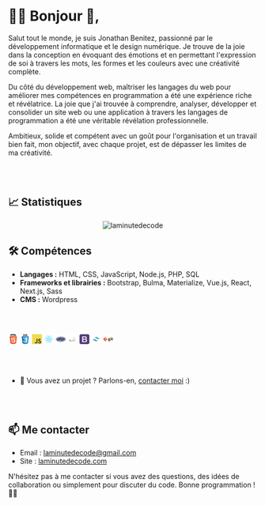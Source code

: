 # 👨‍💻 Bonjour 👋,

Salut tout le monde, je suis Jonathan Benitez, passionné par le développement informatique et le design numérique. Je trouve de la joie dans la conception en évoquant des émotions et en permettant l'expression de soi à travers les mots, les formes et les couleurs avec une créativité complète.

Du côté du développement web, maîtriser les langages du web pour améliorer mes compétences en programmation a été une expérience riche et révélatrice. La joie que j'ai trouvée à comprendre, analyser, développer et consolider un site web ou une application à travers les langages de programmation a été une véritable révélation professionnelle.

Ambitieux, solide et compétent avec un goût pour l'organisation et un travail bien fait, mon objectif, avec chaque projet, est de dépasser les limites de ma créativité.


<br><br>

## 📈 Statistiques

<p align="center"> <img src="https://github-readme-stats.vercel.app/api?username=laminutedecode&show_icons=true&theme=gotham" alt="laminutedecode" />

## 🛠️ Compétences

- **Langages  :** HTML, CSS, JavaScript, Node.js, PHP, SQL
- **Frameworks et librairies :** Bootstrap, Bulma, Materialize, Vue.js, React, Next.js, Sass
- **CMS :** Wordpress
  
<br><br>

<code><img height="20" src="https://raw.githubusercontent.com/github/explore/80688e429a7d4ef2fca1e82350fe8e3517d3494d/topics/html/html.png"></code>
<code><img height="20" src="https://raw.githubusercontent.com/github/explore/80688e429a7d4ef2fca1e82350fe8e3517d3494d/topics/css/css.png"></code>
<code><img height="20" src="https://raw.githubusercontent.com/github/explore/80688e429a7d4ef2fca1e82350fe8e3517d3494d/topics/javascript/javascript.png"></code>
<code><img height="20" src="https://raw.githubusercontent.com/github/explore/80688e429a7d4ef2fca1e82350fe8e3517d3494d/topics/react/react.png"></code>
<code><img height="20" src="https://raw.githubusercontent.com/github/explore/80688e429a7d4ef2fca1e82350fe8e3517d3494d/topics/php/php.png"></code>
<code><img height="20" src="https://raw.githubusercontent.com/github/explore/80688e429a7d4ef2fca1e82350fe8e3517d3494d/topics/mysql/mysql.png"></code>
<code><img height="20" src="https://raw.githubusercontent.com/github/explore/80688e429a7d4ef2fca1e82350fe8e3517d3494d/topics/bootstrap/bootstrap.png"></code>
<code><img height="20" src="https://raw.githubusercontent.com/github/explore/80688e429a7d4ef2fca1e82350fe8e3517d3494d/topics/tailwind/tailwind.png"></code>
<code><img height="20" src="https://raw.githubusercontent.com/github/explore/80688e429a7d4ef2fca1e82350fe8e3517d3494d/topics/git/git.png"></code>

<br><br>

- 💼 Vous avez un projet ? Parlons-en, [contacter moi](mailto:laminutedecode@gmail.com) :)

<br><br>

## 📫 Me contacter

- Email : [laminutedecode@gmail.com](mailto:laminutedecode@gmail.com)
- Site : [laminutedecode.com](https://laminutedecode.com)

N'hésitez pas à me contacter si vous avez des questions, des idées de collaboration ou simplement pour discuter du code. Bonne programmation ! 👩‍💻
